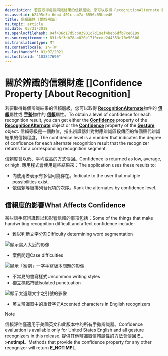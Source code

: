 ```yaml
---
description: 若要取得每個辨識結果的信賴層級，您可以取得 RecognitionAlternate 物件的信賴屬性或手勢物件的信賴屬性。
ms.assetid: b2495c5b-6db4-401c-ab7a-6556c55bbe46
title: 信賴屬性 [關於辨識]
ms.topic: article
ms.date: 05/31/2018
ms.openlocfilehash: 04f436d17d5cb83901c7d19ef4beb6dfb7ce6199
ms.sourcegitcommit: 831e8f3db78ab820e1710cede244553c70e50500
ms.translationtype: MT
ms.contentlocale: zh-TW
ms.lasthandoff: 01/07/2021
ms.locfileid: "103847690"
---
```

# <a name="confidence-property-about-recognition"></a><span data-ttu-id="1ac5b-103">關於辨識的信賴財產 \[\]</span><span class="sxs-lookup"><span data-stu-id="1ac5b-103">Confidence Property \[About Recognition\]</span></span>

<span data-ttu-id="1ac5b-104">若要取得每個辨識結果的信賴層級，您可以取得 [**RecognitionAlternate**](/windows/desktop/api/msinkaut/nn-msinkaut-iinkrecognitionalternate)物件的 [**信賴**](/windows/desktop/api/msinkaut/nf-msinkaut-iinkrecognitionalternate-get_confidence)屬性或 [**手勢**](/windows/desktop/api/msinkaut/nn-msinkaut-iinkgesture)物件的 [**信賴**](/windows/desktop/api/msinkaut/nf-msinkaut-iinkgesture-get_confidence)屬性。</span><span class="sxs-lookup"><span data-stu-id="1ac5b-104">To obtain a level of confidence for each recognition result, you can get either the [**Confidence**](/windows/desktop/api/msinkaut/nf-msinkaut-iinkrecognitionalternate-get_confidence) property of the [**RecognitionAlternate**](/windows/desktop/api/msinkaut/nn-msinkaut-iinkrecognitionalternate) object or the [**Confidence**](/windows/desktop/api/msinkaut/nf-msinkaut-iinkgesture-get_confidence) property of the [**Gesture**](/windows/desktop/api/msinkaut/nn-msinkaut-iinkgesture) object.</span></span> <span data-ttu-id="1ac5b-105">信賴等級是一個數位，指出辨識器針對對應辨識區段傳回的每個替代辨識結果的信賴程度。</span><span class="sxs-lookup"><span data-stu-id="1ac5b-105">The confidence level is a number that indicates the degree of confidence for each alternate recognition result that the recognizer returns for a corresponding recognition segment.</span></span>

<span data-ttu-id="1ac5b-106">信賴度會以低、平均或高的方式傳回。</span><span class="sxs-lookup"><span data-stu-id="1ac5b-106">Confidence is returned as low, average, or high.</span></span> <span data-ttu-id="1ac5b-107">應用程式會使用這些結果來：</span><span class="sxs-lookup"><span data-stu-id="1ac5b-107">The application uses these results to:</span></span>

-   <span data-ttu-id="1ac5b-108">向使用者表示有多個可能存在。</span><span class="sxs-lookup"><span data-stu-id="1ac5b-108">Indicate to the user that multiple possibilities exist.</span></span>
-   <span data-ttu-id="1ac5b-109">依信賴等級排列替代項的次序。</span><span class="sxs-lookup"><span data-stu-id="1ac5b-109">Rank the alternates by confidence level.</span></span>

## <a name="what-affects-confidence"></a><span data-ttu-id="1ac5b-110">信賴度的影響</span><span class="sxs-lookup"><span data-stu-id="1ac5b-110">What Affects Confidence</span></span>

<span data-ttu-id="1ac5b-111">某些讓手寫辨識難以和影響信賴的事項包括：</span><span class="sxs-lookup"><span data-stu-id="1ac5b-111">Some of the things that make handwriting recognition difficult and affect confidence include:</span></span>

-   <span data-ttu-id="1ac5b-112">難以判斷文字分割</span><span class="sxs-lookup"><span data-stu-id="1ac5b-112">Difficulty determining word segmentation</span></span>

![顯示寫入太近的影像](images/5c5d1c42-cbd1-46d0-a6f8-653f204f52cd.jpg)

-   <span data-ttu-id="1ac5b-114">案例問題</span><span class="sxs-lookup"><span data-stu-id="1ac5b-114">Case difficulties</span></span>

![顯示「案例」一字手寫版本問題的影像](images/1bdfb2e3-06ac-4c49-a39b-f0be51aed0e8.jpg)

-   <span data-ttu-id="1ac5b-116">不常見的書寫樣式</span><span class="sxs-lookup"><span data-stu-id="1ac5b-116">Uncommon writing styles</span></span>
-   <span data-ttu-id="1ac5b-117">獨立標點符號</span><span class="sxs-lookup"><span data-stu-id="1ac5b-117">Isolated punctuation</span></span>

![顯示太遠離文字之引號的影像](images/743364b3-af62-4775-9d0d-f13f6e36c922.jpg)

-   <span data-ttu-id="1ac5b-119">英文辨識器中的重音字元</span><span class="sxs-lookup"><span data-stu-id="1ac5b-119">Accented characters in English recognizers</span></span>

> [!Note]  
> <span data-ttu-id="1ac5b-120">信賴評估僅適用于美國英文和此版本中的所有手勢辨識器。</span><span class="sxs-lookup"><span data-stu-id="1ac5b-120">Confidence evaluation is available only for United States English and all gesture recognizers in this release.</span></span> <span data-ttu-id="1ac5b-121">提供其他辨識器信賴屬性的方法會傳回 **E \_ >notimpl**。</span><span class="sxs-lookup"><span data-stu-id="1ac5b-121">Methods that provide the confidence property for any other recognizer will return **E\_NOTIMPL**.</span></span>

 

 

 



